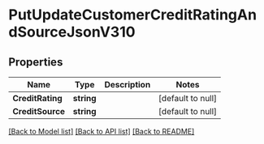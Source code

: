 # PutUpdateCustomerCreditRatingAndSourceJsonV310

## Properties
Name | Type | Description | Notes
------------ | ------------- | ------------- | -------------
**CreditRating** | **string** |  | [default to null]
**CreditSource** | **string** |  | [default to null]

[[Back to Model list]](../README.md#documentation-for-models) [[Back to API list]](../README.md#documentation-for-api-endpoints) [[Back to README]](../README.md)


